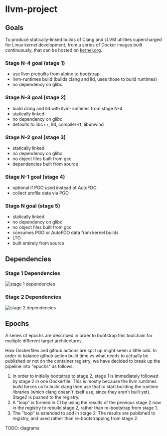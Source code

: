 # llvm-project

## Goals
To produce statically-linked builds of Clang and LLVM utilities supercharged
for Linux kernel development, from a series of Docker images built
continuously, that can be hosted on
[kernel.org](https://mirrors.edge.kernel.org/pub/tools/crosstool/).

### Stage N-4 goal (stage 1)
- use llvm prebuilts from alpine to bootstrap
- llvm-runtimes build (builds clang and lld, uses those to build runtimes)
- no dependency on glibc

### Stage N-3 goal (stage 2)
- build clang and lld with llvm-runtimes from stage N-4
- statically linked
- no dependency on glibc
- defaults to libc++, lld, compiler-rt, libunwind

### Stage N-2 goal (stage 3)
- statically linked
- no dependency on glibc
- no object files built from gcc
- dependencies built from source

### Stage N-1 goal (stage 4)
- optional if PGO used instead of AutoFDO
- collect profile data via PGO

### Stage N goal (stage 5)
- statically linked
- no dependency on glibc
- no object files built from gcc
- consumes PGO or AutoFDO data from kernel builds
- LTO
- built entirely from source

## Dependencies

### Stage 1 Dependencies
![stage 1 dependencies](https://github.com/ClangBuiltLinux/containers/tree/main/llvm-project/main/stage1.svg?raw=true)

### Stage 2 Dependencies
![stage 2 dependencies](https://github.com/ClangBuiltLinux/containers/tree/main/llvm-project/main/stage2.svg?raw=true)


## Epochs

A series of epochs are described in order to bootstrap this toolchain for
multiple different target architectures.

How Dockerfiles and github actions are split up might seem a little odd. In
order to balance github action build time vs what needs to actually be
published or not on the container registry, we have decided to break up the
pipeline into "epochs" as follows.

1. In order to initially bootstrap to stage 2, stage 1 is immediately followed
   by stage 2 in one Dockerfile. This is mostly because the llvm runtimes build
   forces us to build clang then use that to start building the runtime
   libraries (which clang doesn't itself use, since they aren't built yet).
   Stage2 is pushed to the registry.
2. A "loop" is formed in CI by using the results of the previous stage 2 now in
   the registry to rebuild stage 2, rather than re-bootstrap from stage 1.
3. The "loop" is extended to add in stage 3. The results are published to
   registry, and used rather than re-bootstrapping from stage 2.

TODO: diagrams
